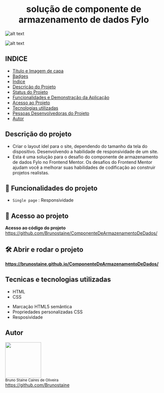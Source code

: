 <h1 align="center"> solução de componente de armazenamento de dados Fylo </h1>
  
![alt text](https://user-images.githubusercontent.com/87622645/143943513-16c91802-4e1f-4e3c-9f28-9399112f302b.jpg)

![alt text](https://user-images.githubusercontent.com/87622645/143943445-6ccccc09-0797-422b-b4ad-83d8a283fbb3.jpg)

## INDICE

* [Título e Imagem de capa](#Título-e-Imagem-de-capa)
* [Badges](#badges)
* [Índice](#índice)
* [Descrição do Projeto](#descrição-do-projeto)
* [Status do Projeto](#status-do-Projeto)
* [Funcionalidades e Demonstração da Aplicação](#funcionalidades-e-demonstração-da-aplicação)
* [Acesso ao Projeto](#acesso-ao-projeto)
* [Tecnologias utilizadas](#tecnologias-utilizadas)
* [Pessoas Desenvolvedoras do Projeto](#pessoas-desenvolvedoras)
* [Autor](#Autor)


## Descrição do projeto

- Criar o layout idel para o site, dependendo do tamanho da tela do dispositivo. Desenvolvendo a habilidade de responsividade de um site.
- Esta é uma solução para o desafio do componente de armazenamento de dados Fylo no Frontend Mentor. Os desafios do Frontend Mentor ajudam você a melhorar suas habilidades de codificação ao construir projetos realistas.

## :hammer: Funcionalidades do projeto

- `Single page` : Responsividade 

## 📁 Acesso ao projeto

**Acesso ao código do projeto**<br>
https://github.com/Brunostaine/ComponenteDeArmazenamentoDeDados/


## 🛠️ Abrir e rodar o projeto

**https://brunostaine.github.io/ComponenteDeArmazenamentoDeDados/**

## Tecnicas e tecnologias utilizadas

* HTML
* CSS

- Marcação HTML5 semântica
- Propriedades personalizadas CSS
- Resposividade

## Autor

<img src="https://user-images.githubusercontent.com/87622645/157755137-8d22a951-d323-4c33-814e-c0351ebefafe.png" width=115><br>
<sub>Bruno Staine Caires de Oliveira</sub><br>
https://github.com/Brunostaine
